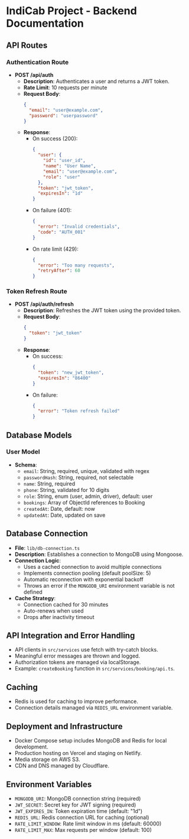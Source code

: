 # IndiCab Project - Backend Documentation

## API Routes

### Authentication Route
- **POST /api/auth**
  - **Description**: Authenticates a user and returns a JWT token.
  - **Rate Limit**: 10 requests per minute
  - **Request Body**:
    ```json
    {
      "email": "user@example.com",
      "password": "userpassword"
    }
    ```
  - **Response**:
    - On success (200):
      ```json
      {
        "user": {
          "id": "user_id",
          "name": "User Name",
          "email": "user@example.com",
          "role": "user"
        },
        "token": "jwt_token",
        "expiresIn": "1d"
      }
      ```
    - On failure (401):
      ```json
      {
        "error": "Invalid credentials",
        "code": "AUTH_001"
      }
      ```
    - On rate limit (429):
      ```json
      {
        "error": "Too many requests",
        "retryAfter": 60
      }
      ```

### Token Refresh Route
- **POST /api/auth/refresh**
  - **Description**: Refreshes the JWT token using the provided token.
  - **Request Body**:
    ```json
    {
      "token": "jwt_token"
    }
    ```
  - **Response**:
    - On success:
      ```json
      {
        "token": "new_jwt_token",
        "expiresIn": "86400"
      }
      ```
    - On failure:
      ```json
      {
        "error": "Token refresh failed"
      }
      ```

## Database Models

### User Model
- **Schema**:
  - `email`: String, required, unique, validated with regex
  - `passwordHash`: String, required, not selectable
  - `name`: String, required
  - `phone`: String, validated for 10 digits
  - `role`: String, enum (user, admin, driver), default: user
  - `bookings`: Array of ObjectId references to Booking
  - `createdAt`: Date, default: now
  - `updatedAt`: Date, updated on save

## Database Connection
- **File**: `lib/db-connection.ts`
- **Description**: Establishes a connection to MongoDB using Mongoose.
- **Connection Logic**:
  - Uses a cached connection to avoid multiple connections
  - Implements connection pooling (default poolSize: 5)
  - Automatic reconnection with exponential backoff
  - Throws an error if the `MONGODB_URI` environment variable is not defined
- **Cache Strategy**:
  - Connection cached for 30 minutes
  - Auto-renews when used
  - Drops after inactivity timeout

## API Integration and Error Handling
- API clients in `src/services` use fetch with try-catch blocks.
- Meaningful error messages are thrown and logged.
- Authorization tokens are managed via localStorage.
- Example: `createBooking` function in `src/services/booking/api.ts`.

## Caching
- Redis is used for caching to improve performance.
- Connection details managed via `REDIS_URL` environment variable.

## Deployment and Infrastructure
- Docker Compose setup includes MongoDB and Redis for local development.
- Production hosting on Vercel and staging on Netlify.
- Media storage on AWS S3.
- CDN and DNS managed by Cloudflare.

## Environment Variables
- `MONGODB_URI`: MongoDB connection string (required)
- `JWT_SECRET`: Secret key for JWT signing (required)
- `JWT_EXPIRES_IN`: Token expiration time (default: "1d")
- `REDIS_URL`: Redis connection URL for caching (optional)
- `RATE_LIMIT_WINDOW`: Rate limit window in ms (default: 60000)
- `RATE_LIMIT_MAX`: Max requests per window (default: 100)
